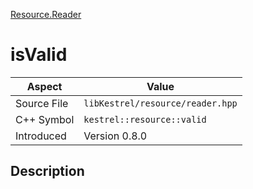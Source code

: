 [Resource.Reader](index)
# isValid
| Aspect | Value |
| --- | --- |
| Source File | `libKestrel/resource/reader.hpp` |
| C++ Symbol | `kestrel::resource::valid` |
| Introduced | Version 0.8.0 |
## Description

